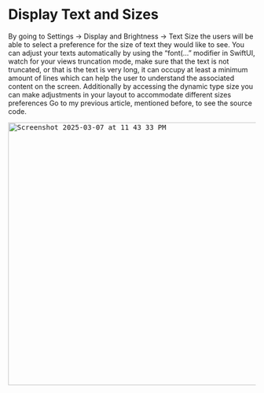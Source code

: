# Display Text and Sizes
By going to Settings -> Display and Brightness -> Text Size the users will be able to select a preference for the size of text they would like to see.
You can adjust your texts automatically  by using the “font(…” modifier in SwiftUI, watch for your views truncation mode, make sure that the text is not truncated, or that is the text is very long, it can occupy at least a minimum amount of lines which can help the user to understand the associated content on the screen.
Additionally by accessing the dynamic type size you can make adjustments in your layout to accommodate different sizes preferences
Go to my previous article, mentioned before, to see the source code.

<kbd>
<img width="535" alt="Screenshot 2025-03-07 at 11 43 33 PM" src="https://github.com/user-attachments/assets/39faa0c9-a0b2-4292-8e40-ba46ffdceef7" />
</kbd>

